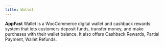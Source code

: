 ```yaml
---
title: Wallet
---
```


**AppFast** Wallet is a WooCommerce digital wallet and cashback rewards system that lets customers deposit funds, transfer money, and make purchases with their wallet balance. It also offers Cashback Rewards, Partial Payment, Wallet Refunds.
